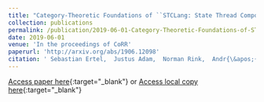 ```yaml
---
title: "Category-Theoretic Foundations of ``STCLang: State Thread Composition as a Foundation for Monadic Dataflow Parallelism&apos;&apos;"
collection: publications
permalink: /publication/2019-06-01-Category-Theoretic-Foundations-of-STCLang-State-Thread-Composition-as-a-Foundation-for-Monadic-Dataflow-Parallelism
date: 2019-06-01
venue: 'In the proceedings of CoRR'
paperurl: 'http://arxiv.org/abs/1906.12098'
citation: ' Sebastian Ertel,  Justus Adam,  Norman Rink,  Andr{\&apos;{e}}s Goens,  Jeronimo Castrillon, &quot;Category-Theoretic Foundations of ``STCLang: State Thread Composition as a Foundation for Monadic Dataflow Parallelism&amp;apos;&amp;apos;.&quot; In the proceedings of CoRR, 2019.'
---
```

[Access paper here](http://arxiv.org/abs/1906.12098){:target="_blank"}
or [Access local copy here](https://sertel.github.io/files/stclang_supplemental_haskell_symposium_2019.pdf){:target="_blank"}
